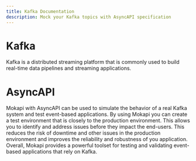 ```yaml
---
title: Kafka Documentation
description: Mock your Kafka topics with AsyncAPI specification
---
```

# Kafka

Kafka is a distributed streaming platform that is commonly used to build real-time data pipelines and streaming applications.

# AsyncAPI

Mokapi with AsyncAPI can be used to simulate the behavior of a real Kafka system and test event-based applications.
By using Mokapi you can create a test environment that is closely to the production environment.
This allows you to identify and address issues before they impact the end-users.
This reduces the risk of downtime and other issues in the production environment and improves the reliability and robustness of you application.
Overall, Mokapi provides a powerful toolset for testing and validating event-based applications that rely on Kafka.